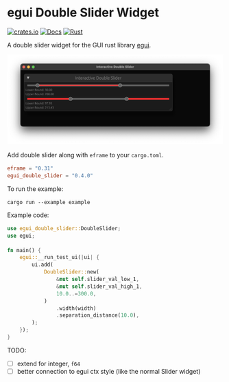 # egui Double Slider Widget

[![crates.io](https://img.shields.io/crates/v/egui_double_slider.svg)](https://crates.io/crates/egui_double_slider)
[![Docs](https://docs.rs/egui_double_slider/badge.svg)](https://docs.rs/egui_double_slider)
[![Rust](https://github.com/hacknus/egui_double_slider/actions/workflows/rust.yml/badge.svg)](https://github.com/hacknus/egui_double_slider/actions/workflows/rust.yml)

A double slider widget for the GUI rust library [egui](https://github.com/emilk/egui).

![screenshot](screenshot.png)

Add double slider along with `eframe` to your `cargo.toml`.

```toml
eframe = "0.31"
egui_double_slider = "0.4.0"
```

To run the example:
```shell
cargo run --example example
```

Example code:

```rust
use egui_double_slider::DoubleSlider;
use egui;

fn main() {
    egui::__run_test_ui(|ui| {
        ui.add(
            DoubleSlider::new(
                &mut self.slider_val_low_1,
                &mut self.slider_val_high_1,
                10.0..=300.0,
            )
                .width(width)
                .separation_distance(10.0),
        );
    });
}
```

TODO:

- [ ] extend for integer, `f64`
- [ ] better connection to egui ctx style (like the normal Slider widget)